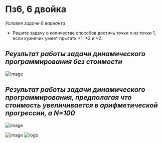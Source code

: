 # Пз6, 6 двойка

*Условия задачи 6 варианта*
- Решите задачу о количестве способов достичь точки n из точки 1, если кузнечик умеет прыгать +1, +3  и *2.

*Реузльтат работы задачи динамического программирования без стоимости*
-
![image](https://github.com/setusq/PraktikaG34N6/assets/125801694/71802f4f-c2b1-4742-9784-eb4e5fca79be)



*Результат работы задачи динамического программирования, предполагая что стоимость увеличивается в арифметической прогрессии, а N=100*
-
![image](https://github.com/setusq/PraktikaG34N6/assets/125801694/03c816bd-5148-489c-b640-b66fa2ee788f)

![image](https://github.com/setusq/PraktikaG34N6/assets/125801694/bc858863-bc23-4170-ab3d-d6a57a070bde)
![logo](https://github.com/setusq/PraktikaG34N6/assets/125801694/ff4d906b-2deb-4f95-a154-72ae1adb9f8a)

